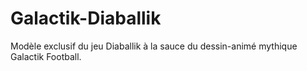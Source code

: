 # Galactik-Diaballik
Modèle exclusif du jeu Diaballik à la sauce du dessin-animé mythique Galactik Football.
